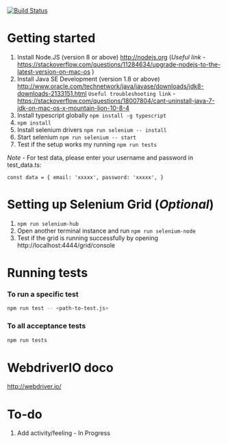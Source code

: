 [![Build Status](https://travis-ci.org/akshaysud/playground.svg?branch=master)](https://travis-ci.org/akshaysud/playground)

# Getting started

1.  Install Node.JS (version 8 or above)
    http://nodejs.org (*Useful link* - https://stackoverflow.com/questions/11284634/upgrade-nodejs-to-the-latest-version-on-mac-os )
1.  Install Java SE Development (version 1.8 or above)
    http://www.oracle.com/technetwork/java/javase/downloads/jdk8-downloads-2133151.html
	`Useful troubleshooting link` - https://stackoverflow.com/questions/18007804/cant-uninstall-java-7-jdk-on-mac-os-x-mountain-lion-10-8-4
1.	Install typescript globally `npm install -g typescript`
1.  `npm install`
1.	Install selenium drivers `npm run selenium -- install`
1.	Start selenium `npm run selenium -- start`
1.	Test if the setup works my running `npm run tests`

*Note* - For test data, please enter your username and password in test_data.ts:

`const data = {
			email: 'xxxxx',
			password: 'xxxxx',
		}
`

# Setting up Selenium Grid (*Optional*)

1.	`npm run selenium-hub`
1.	Open another terminal instance and run `npm run selenium-node`
1.	Test if the grid is running successfully by opening http://localhost:4444/grid/console

# Running tests

### To run a specific test

```bash
npm run test -- <path-to-test.js>
```

### To all acceptance tests

```bash
npm run tests
```

# WebdriverIO doco

http://webdriver.io/

# To-do 
1. Add activity/feeling - In Progress  
